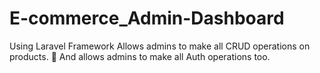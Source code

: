 # E-commerce_Admin-Dashboard
 Using Laravel Framework  Allows admins to make all CRUD operations on products.  And allows admins to make all Auth operations too.
